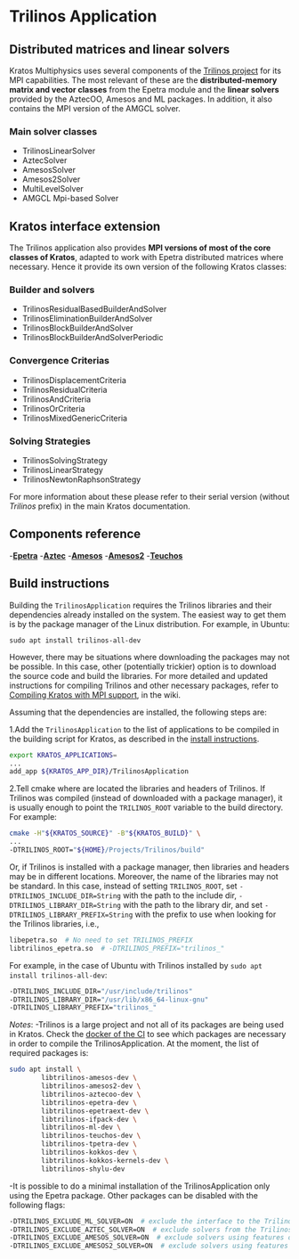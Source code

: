 # Trilinos Application

## Distributed matrices and linear solvers

Kratos Multiphysics uses several components of the [Trilinos project](https://trilinos.org/) for its MPI capabilities. The most relevant of these are the __distributed-memory matrix and vector classes__ from the Epetra module and the __linear solvers__ provided by the AztecOO, Amesos and ML packages. In addition, it also contains the MPI version of the AMGCL solver.

### Main solver classes

- TrilinosLinearSolver
- AztecSolver
- AmesosSolver
- Amesos2Solver
- MultiLevelSolver
- AMGCL Mpi-based Solver

## Kratos interface extension

The Trilinos application also provides __MPI versions of most of the core classes of Kratos__, adapted to work with Epetra distributed matrices where necessary. Hence it provide its own version of the following Kratos classes:

### Builder and solvers

- TrilinosResidualBasedBuilderAndSolver
- TrilinosEliminationBuilderAndSolver
- TrilinosBlockBuilderAndSolver
- TrilinosBlockBuilderAndSolverPeriodic

### Convergence Criterias

- TrilinosDisplacementCriteria
- TrilinosResidualCriteria
- TrilinosAndCriteria
- TrilinosOrCriteria
- TrilinosMixedGenericCriteria

### Solving Strategies

- TrilinosSolvingStrategy
- TrilinosLinearStrategy
- TrilinosNewtonRaphsonStrategy

For more information about these please refer to their serial version (without _Trilinos_ prefix) in the main Kratos documentation.

## Components reference

-[__Epetra__](https://trilinos.github.io/epetra.html)
-[__Aztec__](https://trilinos.github.io/aztecoo.html)
-[__Amesos__](https://trilinos.github.io/amesos.html)
-[__Amesos2__](https://trilinos.github.io/amesos2.html)
-[__Teuchos__](https://trilinos.github.io/teuchos.html)

## Build instructions

Building the `TrilinosApplication` requires the Trilinos libraries and their dependencies already installed on the system.
The easiest way to get them is by the package manager of the Linux distribution.
For example, in Ubuntu:

```Shell
sudo apt install trilinos-all-dev
```

However, there may be situations where downloading the packages may not be possible.
In this case, other (potentially trickier) option is to download the source code and build the libraries.
For more detailed and updated instructions for compiling Trilinos and other necessary packages,
refer to [Compiling Kratos with MPI support](https://github.com/KratosMultiphysics/Kratos/wiki/Compiling-Kratos-with-MPI-support), in the wiki.

Assuming that the dependencies are installed, the following steps are:

1.Add the `TrilinosApplication` to the list of applications to be compiled in the building script for Kratos,
as described in the [install instructions](https://github.com/KratosMultiphysics/Kratos/blob/master/INSTALL.md#adding-applications).

```bash
export KRATOS_APPLICATIONS=
...
add_app ${KRATOS_APP_DIR}/TrilinosApplication
```

2.Tell cmake where are located the libraries and headers of Trilinos.
If Trilinos was compiled (instead of downloaded with a package manager),
it is usually enough to point the `TRILINOS_ROOT` variable to the build directory.
For example:

```bash
cmake -H"${KRATOS_SOURCE}" -B"${KRATOS_BUILD}" \
...
-DTRILINOS_ROOT="${HOME}/Projects/Trilinos/build"
```

Or, if Trilinos is installed with a package manager, then libraries and headers may be in different locations.
Moreover, the name of the libraries may not be standard.
In this case, instead of setting `TRILINOS_ROOT`, set
`-DTRILINOS_INCLUDE_DIR=String` with the path to the include dir,
`-DTRILINOS_LIBRARY_DIR=String` with the path to the library dir, and set
`-DTRILINOS_LIBRARY_PREFIX=String` with the prefix to use when looking for the Trilinos libraries, i.e.,

```bash
libepetra.so  # No need to set TRILINOS_PREFIX
libtrilinos_epetra.so  # -DTRILINOS_PREFIX="trilinos_"
```

For example, in the case of Ubuntu with Trilinos installed by `sudo apt install trilinos-all-dev`:

```bash
-DTRILINOS_INCLUDE_DIR="/usr/include/trilinos"
-DTRILINOS_LIBRARY_DIR="/usr/lib/x86_64-linux-gnu"
-DTRILINOS_LIBRARY_PREFIX="trilinos_"
```

_Notes_:
-Trilinos is a large project and not all of its packages are being used in Kratos.
Check the [docker of the CI](https://github.com/KratosMultiphysics/Kratos/blob/master/scripts/docker_files/docker_file_ci_ubuntu_20_04/DockerFile)
to see which packages are necessary in order to compile the TrilinosApplication.
At the moment, the list of required packages is:

```bash
sudo apt install \
        libtrilinos-amesos-dev \
        libtrilinos-amesos2-dev \
        libtrilinos-aztecoo-dev \
        libtrilinos-epetra-dev \
        libtrilinos-epetraext-dev \
        libtrilinos-ifpack-dev \
        libtrilinos-ml-dev \
        libtrilinos-teuchos-dev \
        libtrilinos-tpetra-dev \
        libtrilinos-kokkos-dev \
        libtrilinos-kokkos-kernels-dev \
        libtrilinos-shylu-dev
```

-It is possible to do a minimal installation of the TrilinosApplication only using the Epetra package.
Other packages can be disabled with the following flags:

```bash
-DTRILINOS_EXCLUDE_ML_SOLVER=ON  # exclude the interface to the Trilinos ML solver package
-DTRILINOS_EXCLUDE_AZTEC_SOLVER=ON  # exclude solvers from the Trilinos AztecOO package
-DTRILINOS_EXCLUDE_AMESOS_SOLVER=ON  # exclude solvers using features of the Trilinos Amesos package
-DTRILINOS_EXCLUDE_AMESOS2_SOLVER=ON  # exclude solvers using features of the Trilinos Amesos2 package
```
